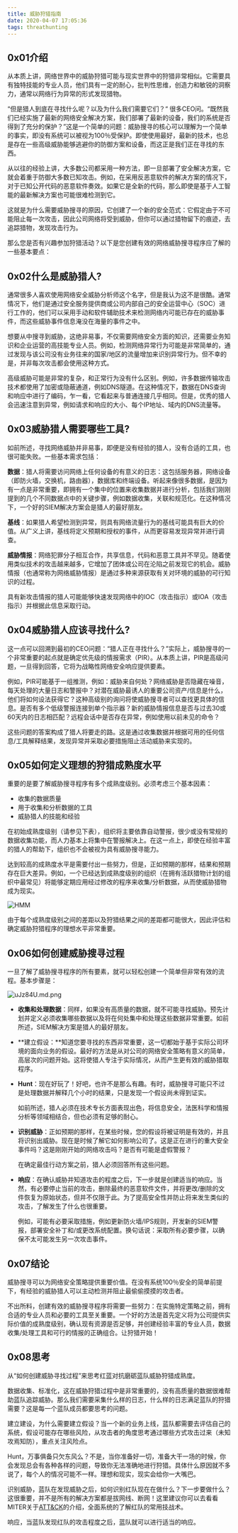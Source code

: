 ```yaml
---
title: 威胁狩猎指南
date: 2020-04-07 17:05:36
tags: threathunting
---
```


## 0x01介绍

从本质上讲，网络世界中的威胁狩猎可能与现实世界中的狩猎非常相似。它需要具有独特技能的专业人员，他们具有一定的耐心，批判性思维，创造力和敏锐的洞察力，通常以网络行为异常的形式发现猎物。

“但是猎人到底在寻找什么呢？以及为什么我们需要它们？“ 很多CEO问。“既然我们已经实施了最新的网络安全解决方案，我们部署了最新的设备，我们的系统是否得到了充分的保护？”这是一个简单的问题：威胁搜寻的核心可以理解为一个简单的事实，即没有系统可以被视为100％受保护。即使使用最好，最新的技术，也总是存在一些高级威胁能够逃避你的防御方案和设备，而这正是我们正在寻找的东西。

从以往的经验上讲，大多数公司都采用一种方法，即一旦部署了安全解决方案，它就会着重于防御大多数已知攻击。例如，在采用反恶意软件的解决方案的情况下，对于已知公开代码的恶意软件奏效。如果它是全新的代码，那么即使是基于人工智能的最新解决方案也可能很难检测到它。

这就是为什么需要威胁搜寻的原因，它创建了一个新的安全范式：它假定由于不可能阻止每一次攻击，因此公司网络将受到威胁，但你可以通过猎物留下的痕迹，去追踪猎物，发现攻击行为。

那么您是否有兴趣参加狩猎活动？以下是您创建有效的网络威胁搜寻程序应了解的一些基本要点：

## 0x02什么是威胁猎人?

通常很多人喜欢使用网络安全威胁分析师这个名字，但是我认为这不是很酷。通常情况下，他们是通过安全服务提供商或公司内部自己的安全运营中心（SOC）进行工作的，他们可以采用手动和软件辅助技术来检测网络内可能已存在的威胁事件，而这些威胁事件信息淹没在海量的事件之中。

想要从中搜寻到威胁，这绝非易事，不仅需要网络安全方面的知识，还需要业务知识和企业运营的高技能专业人员。例如，检测网络异常行为可能是非常简单的，通过发现与该公司没有业务往来的国家/地区的流量增加来识别异常行为。但不幸的是，并非每次攻击都会使用这种方式。

高级威胁可能是非常的复杂，和正常行为没有什么区别。例如，许多数据传输攻击技术都使用了加密或隐蔽通道，例如DNS隧道。在这种情况下，数据在DNS查询和响应中进行了编码，乍一看，它看起来与普通连接几乎相同。但是，优秀的猎人会迅速注意到异常，例如请求和响应的大小、每个IP地址、域内的DNS流量等。

## 0x03威胁猎人需要哪些工具?

如前所述，寻找网络威胁并非易事，即便是没有经验的猎人，没有合适的工具，也很可能失败。一些基本需求包括：

**数据**：猎人将需要访问网络上任何设备的有意义的日志：这包括服务器，网络设备（即防火墙，交换机，路由器），数据库和终端设备。听起来像很多数据，是因为有一点是非常重要，即拥有一个集中的位置来收集数据并进行分析，包括我们刚刚提到的几个不同数据点中的关键步骤，例如数据收集，关联和规范化。在这种情况下，一个好的SIEM解决方案会是猎人的最好朋友。

**基线**：如果猎人希望检测到异常，则具有网络流量行为的基线可能具有巨大的价值。从广义上讲，基线将定义预期和授权的事件，从而更容易发现异常并进行调查。

**威胁情报**：网络犯罪分子相互合作，共享信息，代码和恶意工具并不罕见。随着使用类似技术的攻击越来越多，它增加了团体或公司在沦陷之前发现它的机会。威胁情报（也通常称为网络威胁情报）是通过多种来源获取有关对环境的威胁的可行知识的过程。

具有新攻击情报的猎人可能能够快速发现网络中的IOC（攻击指示）或IOA（攻击指示）并根据此信息采取行动。

## 0x04威胁猎人应该寻找什么?

这一点可以回溯到最初的CEO问题：“猎人正在寻找什么？”实际上，威胁搜寻的一个非常重要的起点就是确定优先级的情报需求（PIR）。从本质上讲，PIR是高级问题，一旦得到回答，它将为战略性网络安全响应提供要素。

例如，PIR可能基于一组推测，例如：威胁来自何处？网络威胁是否隐藏在噪音，每天处理的大量日志和警报中？对潜在威胁最诱人的重要公司资产/信息是什么，他们将如何设法获得它？这种高级别的询问将使威胁搜寻者可以查找更具体的信息。是否有多个低级警报连接到单个指示器？新的威胁情报信息是否与过去30或60天内的日志相匹配？远程会话中是否存在异常，例如使用以前未见的命令？

这些问题的答案构成了猎人将要走的路。这是通过收集数据并根据可用的任何信息/工具解释结果，发现异常并采取必要措施阻止活动威胁来实现的。

## 0x05如何定义理想的狩猎成熟度水平

重要的是要了解威胁搜寻程序有多个成熟度级别。必须考虑三个基本因素：

- 收集的数据质量
- 用于收集和分析数据的工具
- 威胁猎人的技能和经验

在初始成熟度级别（请参见下表），组织将主要依靠自动警报，很少或没有常规的数据收集功能，而人力基本上将集中在警报解决上。在这一点上，即使在经验丰富的猎人的帮助下，组织也不会被视为具有威胁搜寻能力。

达到较高的成熟度水平是需要付出一些努力，但是，正如预期的那样，结果和预期存在巨大差异。例如，一个已经达到成熟度级别的组织（在拥有活跃猎物计划的组织中最常见）将能够定期应用经过修改的程序来收集/分析数据，从而使威胁猎物成为现实。

![HMM](https://imgconvert.csdnimg.cn/aHR0cHM6Ly9zMi5heDF4LmNvbS8yMDE5LzA5LzMwL3VZOTFFdC5wbmc?x-oss-process=image/format,png)

由于每个成熟度级别之间的差距以及狩猎结果之间的差距都可能很大，因此评估和确定威胁狩猎程序的理想水平非常重要。

## 0x06如何创建威胁搜寻过程

一旦了解了威胁搜寻程序的所有要素，就可以轻松创建一个简单但非常有效的流程。基本步骤是：

![uJz84U.md.png](https://imgconvert.csdnimg.cn/aHR0cHM6Ly9zMi5heDF4LmNvbS8yMDE5LzA5LzMwL3VKejg0VS5wbmc?x-oss-process=image/format,png)

- **收集和处理数据**：同样，如果没有高质量的数据，就不可能寻找威胁。预先计划并定义必须收集哪些数据以及将在何处集中和处理这些数据非常重要。如前所述，SIEM解决方案是猎人的最好朋友。

- **建立假设：**知道您要寻找的东西非常重要，这一切都始于基于实际公司环境的面向业务的假设。最好的方法是从对公司的网络安全策略有意义的简单，高层次的问题开始。这将使猎人专注于实际情况，从而产生更有效的威胁猎取程序。

- **Hunt**：现在好玩了！好吧，也许不是那么有趣。有时，威胁搜寻可能只不过是处理数据并解释几个小时的结果，只是发现一个假设尚未得到证实。

  如前所述，猎人必须在技术专长方面表现出色，将信息安全，法医科学和情报分析等领域相结合，但也必须有足够的耐心。

- **识别威胁**：正如预期的那样，在某些时候，您的假设将被证明是有效的，并且将识别出威胁。现在是时候了解它如何影响公司了。这是正在进行的重大安全事件吗？这是刚刚开始的网络攻击吗？是否有可能是虚假警报？

  在确定最佳行动方案之前，猎人必须回答所有这些问题。

- **响应**：在确认威胁并知道攻击的程度之后，下一步就是创建适当的响应。当然，有必要停止当前的攻击，删除最终的恶意软件文件，并将更改/删除的文件恢复为原始状态，但并不仅限于此。为了提高安全性并防止将来发生类似的攻击，了解发生了什么也很重要。

  例如，可能有必要采取措施，例如更新防火墙/IPS规则，开发新的SIEM警报，部署安全补丁和/或更改系统配置。换句话说：采取所有必要步骤，以确保不太可能发生另一次攻击事件。

## 0x07结论

威胁搜寻可以为网络安全策略提供重要价值。在没有系统100％安全的简单前提下，有经验的威胁猎人可以主动检测并阻止最偷偷摸摸的攻击者。

不出所料，创建有效的威胁搜寻程序将需要一些努力：在实施特定策略之前，拥有合适的专业人员和必要的工具至关重要。一个好的方法是首先定义将为公司提供实际价值的成熟度级别，确认现有资源是否足够，并创建经验丰富的专业人员，数据收集/处理工具和可行的情报的正确组合。让狩猎开始！

## 0x08思考

从“如何创建威胁寻找过程”来思考红蓝对抗磨砺蓝队威胁狩猎成熟度。

数据收集、标准化，这在威胁狩猎过程中是非常重要的，没有高质量的数据很难帮助蓝队追踪威胁。那么我们需要采集什么样的日志，什么样的日志满足蓝队的狩猎需要？这是每一个蓝队成员都要思考的问题。

建立建设，为什么需要建立假设？当一个新的业务上线，蓝队都需要去评估自己的系统，假设可能存在哪些风险，从攻击者的角度思考通过哪些方式攻击过来（未知攻焉知防），重点关注风险点。

Hunt，万事俱备只欠东风么？不是，当你准备好一切，准备大干一场的时候，你会发现总会有各种各样的问题，导致你无法准确地进行狩猎。具体什么原因就不多说了，每个人的情况可能不一样。理想和现实，现实会给你一大嘴巴。

识别威胁，蓝队在发现威胁之后，如何识别红队现在在做什么？下一步要做什么？这很重要，并不是所有的解决方案都是拔网线、断网！这里建议你可以去看看MITER关于[ATT&CK](https://attack.mitre.org/)的介绍，全面系统的了解红队的常用技战术。

响应，当蓝队发现红队的攻击程度之后，蓝队就可以进行适当的响应。
